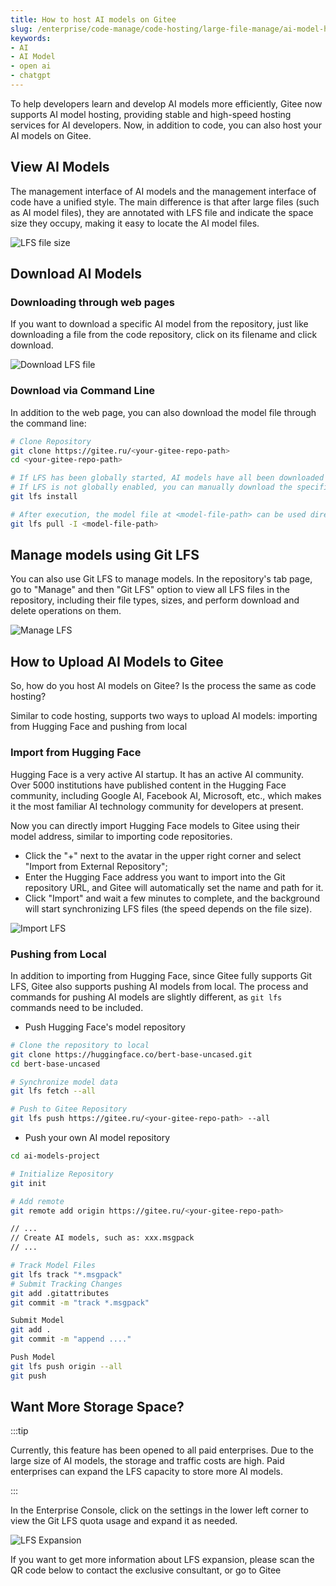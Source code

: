 ```yaml
---
title: How to host AI models on Gitee
slug: /enterprise/code-manage/code-hosting/large-file-manage/ai-model-hosting
keywords:
- AI
- AI Model
- open ai
- chatgpt
---
```


To help developers learn and develop AI models more efficiently, Gitee now supports AI model hosting, providing stable and high-speed hosting services for AI developers. Now, in addition to code, you can also host your AI models on Gitee.

## View AI Models

The management interface of AI models and the management interface of code have a unified style. The main difference is that after large files (such as AI model files), they are annotated with LFS file and indicate the space size they occupy, making it easy to locate the AI model files.

![LFS file size](./assets/gitee-ai-model-file-size.png)

## Download AI Models

### Downloading through web pages

If you want to download a specific AI model from the repository, just like downloading a file from the code repository, click on its filename and click download.

![Download LFS file](./assets/gitee-ai-model-download-file.png)

### Download via Command Line

In addition to the web page, you can also download the model file through the command line:

```bash
# Clone Repository
git clone https://gitee.ru/<your-gitee-repo-path>
cd <your-gitee-repo-path>

# If LFS has been globally started, AI models have all been downloaded automatically
# If LFS is not globally enabled, you can manually download the specified model.
git lfs install

# After execution, the model file at <model-file-path> can be used directly.
git lfs pull -I <model-file-path>
```

## Manage models using Git LFS

You can also use Git LFS to manage models. In the repository's tab page, go to "Manage" and then "Git LFS" option to view all LFS files in the repository, including their file types, sizes, and perform download and delete operations on them.

![Manage LFS](./assets/gitee-ai-model-manage-lfs.png)

## How to Upload AI Models to Gitee

So, how do you host AI models on Gitee? Is the process the same as code hosting?

Similar to code hosting, supports two ways to upload AI models: importing from Hugging Face and pushing from local

### Import from Hugging Face

Hugging Face is a very active AI startup. It has an active AI community. Over 5000 institutions have published content in the Hugging Face community, including Google AI, Facebook AI, Microsoft, etc., which makes it the most familiar AI technology community for developers at present.

Now you can directly import Hugging Face models to Gitee using their model address, similar to importing code repositories.

- Click the "+" next to the avatar in the upper right corner and select "Import from External Repository";
- Enter the Hugging Face address you want to import into the Git repository URL, and Gitee will automatically set the name and path for it.
- Click "Import" and wait a few minutes to complete, and the background will start synchronizing LFS files (the speed depends on the file size).

![Import LFS](./assets/gitee-ai-model-import-lfs.gif)

### Pushing from Local

In addition to importing from Hugging Face, since Gitee fully supports Git LFS, Gitee also supports pushing AI models from local. The process and commands for pushing AI models are slightly different, as `git lfs` commands need to be included.

- Push Hugging Face's model repository

```bash
# Clone the repository to local
git clone https://huggingface.co/bert-base-uncased.git
cd bert-base-uncased

# Synchronize model data
git lfs fetch --all

# Push to Gitee Repository
git lfs push https://gitee.ru/<your-gitee-repo-path> --all
```

- Push your own AI model repository

```bash
cd ai-models-project

# Initialize Repository
git init

# Add remote
git remote add origin https://gitee.ru/<your-gitee-repo-path>

// ...
// Create AI models, such as: xxx.msgpack
// ...

# Track Model Files
git lfs track "*.msgpack"
# Submit Tracking Changes
git add .gitattributes
git commit -m "track *.msgpack"

Submit Model
git add .
git commit -m "append ...."

Push Model
git lfs push origin --all
git push
```

## Want More Storage Space?

:::tip

Currently, this feature has been opened to all paid enterprises. Due to the large size of AI models, the storage and traffic costs are high. Paid enterprises can expand the LFS capacity to store more AI models.

:::

In the Enterprise Console, click on the settings in the lower left corner to view the Git LFS quota usage and expand it as needed.

![LFS Expansion](./assets/gitee-ai-model-more-lfs.png)

If you want to get more information about LFS expansion, please scan the QR code below to contact the exclusive consultant, or go to Gitee